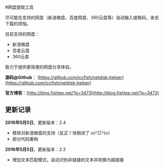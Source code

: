 #网盘提取工具

尽可能在支持的网盘（新浪微盘、百度网盘、360云盘等）自动输入提取码，省去下载的烦恼。

目前支持的网盘：
* 新浪微盘
* 百度云盘
* 360云盘

致力于提供更简便的网盘分享体验。

**源码@Github**： [https://github.com/iccfish/netdisk-helper](https://github.com/iccfish/netdisk-helper)

**官方博客**：[http://blog.fishlee.net/?p=3473](http://blog.fishlee.net/?p=3473)

## 更新记录

**2016年5月5日**，更新版本：2.4

* 移除对新浪微盘的支持（反正丫快倒闭了 o(╯□╰)o）
* 部分代码重构

**2016年5月5日**，更新版本：2.3

* 增加文本匹配模式，自动识别非链接的文本并转换为超链接
